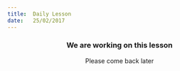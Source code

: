 ```yaml
---
title:  Daily Lesson
date:   25/02/2017
---
```


### <center>We are working on this lesson</center>
<center>Please come back later</center>